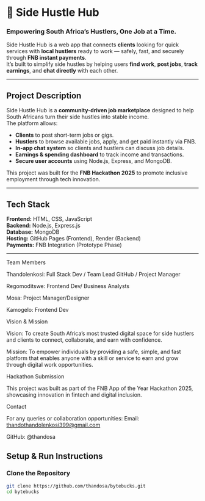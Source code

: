 # 💼 Side Hustle Hub

### Empowering South Africa’s Hustlers, One Job at a Time.

Side Hustle Hub is a web app that connects **clients** looking for quick services with **local hustlers** ready to work — safely, fast, and securely through **FNB instant payments**.  
It’s built to simplify side hustles by helping users **find work**, **post jobs**, **track earnings**, and **chat directly** with each other.

---

## Project Description

Side Hustle Hub is a **community-driven job marketplace** designed to help South Africans turn their side hustles into stable income.  
The platform allows:
-  **Clients** to post short-term jobs or gigs.
-  **Hustlers** to browse available jobs, apply, and get paid instantly via FNB.
-  **In-app chat system** so clients and hustlers can discuss job details.
-  **Earnings & spending dashboard** to track income and transactions.
-  **Secure user accounts** using Node.js, Express, and MongoDB.

This project was built for the **FNB Hackathon 2025** to promote inclusive employment through tech innovation.

---

## Tech Stack

**Frontend:** HTML, CSS, JavaScript  
**Backend:** Node.js, Express.js  
**Database:** MongoDB  
**Hosting:** GitHub Pages (Frontend), Render (Backend)  
**Payments:** FNB Integration (Prototype Phase)

---
Team Members

Thandolenkosi:	Full Stack Dev / Team Lead	GitHub / Project Manager

Regomoditswe:	Frontend Dev/ Business Analysts

Mosa: Project Manager/Designer

Kamogelo:	Frontend Dev
	
Vision & Mission

Vision:
To create South Africa’s most trusted digital space for side hustlers and clients to connect, collaborate, and earn with confidence.

Mission:
To empower individuals by providing a safe, simple, and fast platform that enables anyone with a skill or service to earn and grow through digital work opportunities.

 Hackathon Submission

This project was built as part of the FNB App of the Year Hackathon 2025, showcasing innovation in fintech and digital inclusion.

Contact

For any queries or collaboration opportunities:
Email: thandothandolenkosi399@gmail.com 

GitHub: @thandosa
##  Setup & Run Instructions

###  Clone the Repository
```bash
git clone https://github.com/thandosa/bytebucks.git
cd bytebucks



